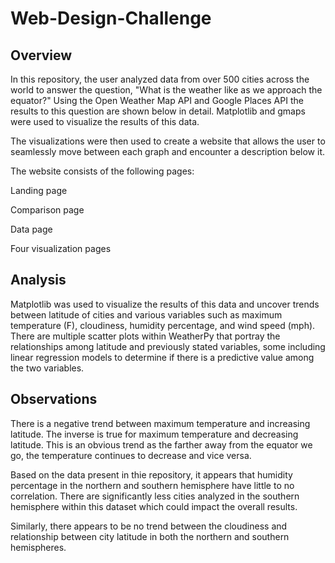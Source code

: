 # Web-Design-Challenge


## Overview 

In this repository, the user analyzed data from over 500 cities across the world to answer the question, "What is the weather like as we approach the equator?" Using the Open Weather Map API and Google Places API the results to this question are shown below in detail. Matplotlib and gmaps were used to visualize the results of this data. 

The visualizations were then used to create a website that allows the user to seamlessly move between each graph and encounter a description below it. 

The website consists of the following pages:

Landing page

Comparison page

Data page

Four visualization pages

## Analysis


Matplotlib was used to visualize the results of this data and uncover trends between latitude of cities and various variables such as maximum temperature (F), cloudiness, humidity percentage, and wind speed (mph). There are multiple scatter plots within WeatherPy that portray the relationships among latitude and previously stated variables, some including linear regression models to determine if there is a predictive value among the two variables.

## Observations 

There is a negative trend between maximum temperature and increasing latitude. The inverse is true for maximum temperature and decreasing latitude. This is an obvious trend as the farther away from the equator we go, the temperature continues to decrease and vice versa.

Based on the data present in thie repository, it appears that humidity percentage in the northern and southern hemisphere have little to no correlation. There are significantly less cities analyzed in the southern hemisphere within this dataset which could impact the overall results.

Similarly, there appears to be no trend between the cloudiness and relationship between city latitude in both the northern and southern hemispheres.
